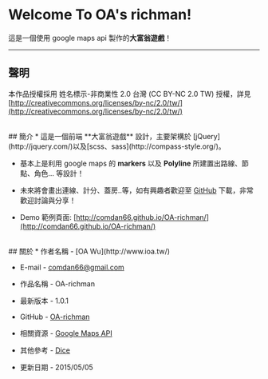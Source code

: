 # Welcome To OA's richman!
這是一個使用 google maps api 製作的**大富翁遊戲**！ 

---
## 聲明
本作品授權採用 姓名標示-非商業性 2.0 台灣 (CC BY-NC 2.0 TW) 授權，詳見 [http://creativecommons.org/licenses/by-nc/2.0/tw/](http://creativecommons.org/licenses/by-nc/2.0/tw/)


<br/>
## 簡介
* 這是一個前端 **大富翁遊戲** 設計，主要架構於 [jQuery](http://jquery.com/)以及[scss、sass](http://compass-style.org/)。  

* 基本上是利用 google maps 的 **markers** 以及 **Polyline** 所建置出路線、節點、角色... 等設計！

* 未來將會畫出連線、計分、蓋房..等，如有興趣者歡迎至 [GitHub](https://github.com/comdan66/OA-richman/) 下載，非常歡迎討論與分享！

* Demo 範例頁面: [http://comdan66.github.io/OA-richman/](http://comdan66.github.io/OA-richman/)


<br/>
## 關於
* 作者名稱 - [OA Wu](http://www.ioa.tw/)

* E-mail - <comdan66@gmail.com>

* 作品名稱 - OA-richman

* 最新版本 - 1.0.1

* GitHub - [OA-richman](https://github.com/comdan66/OA-richman/)

* 相關資源 - [Google Maps API](https://developers.google.com/maps/documentation/javascript/markers)

* 其他參考 - [Dice](http://codepen.io/pukidepa/pen/ebgHy)

* 更新日期 - 2015/05/05